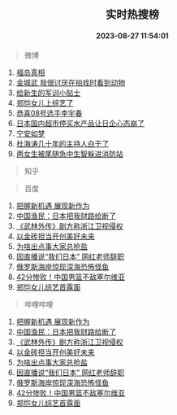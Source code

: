 <div align="center"><h2>实时热搜榜</h2><h4>2023-08-27 11:54:01</h4></div>

> 微博  

1. [福岛真相](https://s.weibo.com/weibo?q=%23%E7%A6%8F%E5%B2%9B%E7%9C%9F%E7%9B%B8%23&t=31&band_rank=1&Refer=top)<br />
2. [金城武 我很讨厌在拍戏时看到动物](https://s.weibo.com/weibo?q=%E9%87%91%E5%9F%8E%E6%AD%A6%20%E6%88%91%E5%BE%88%E8%AE%A8%E5%8E%8C%E5%9C%A8%E6%8B%8D%E6%88%8F%E6%97%B6%E7%9C%8B%E5%88%B0%E5%8A%A8%E7%89%A9&t=31&band_rank=2&Refer=top)<br />
3. [给新生的军训小贴士](https://s.weibo.com/weibo?q=%23%E7%BB%99%E6%96%B0%E7%94%9F%E7%9A%84%E5%86%9B%E8%AE%AD%E5%B0%8F%E8%B4%B4%E5%A3%AB%23&t=31&band_rank=3&Refer=top)<br />
4. [郑恺女儿上综艺了](https://s.weibo.com/weibo?q=%23%E9%83%91%E6%81%BA%E5%A5%B3%E5%84%BF%E4%B8%8A%E7%BB%BC%E8%89%BA%E4%BA%86%23&t=31&band_rank=4&Refer=top)<br />
5. [恭喜08号选手李宇春](https://s.weibo.com/weibo?q=%23%E6%81%AD%E5%96%9C08%E5%8F%B7%E9%80%89%E6%89%8B%E6%9D%8E%E5%AE%87%E6%98%A5%23&t=31&band_rank=5&Refer=top)<br />
6. [日本国内超市停买水产品让日企心态崩了](https://s.weibo.com/weibo?q=%23%E6%97%A5%E6%9C%AC%E5%9B%BD%E5%86%85%E8%B6%85%E5%B8%82%E5%81%9C%E4%B9%B0%E6%B0%B4%E4%BA%A7%E5%93%81%E8%AE%A9%E6%97%A5%E4%BC%81%E5%BF%83%E6%80%81%E5%B4%A9%E4%BA%86%23&t=31&band_rank=6&Refer=top)<br />
7. [宁安如梦](https://s.weibo.com/weibo?q=%E5%AE%81%E5%AE%89%E5%A6%82%E6%A2%A6&t=31&band_rank=7&Refer=top)<br />
8. [杜海涛几十年的主持人白干了](https://s.weibo.com/weibo?q=%23%E6%9D%9C%E6%B5%B7%E6%B6%9B%E5%87%A0%E5%8D%81%E5%B9%B4%E7%9A%84%E4%B8%BB%E6%8C%81%E4%BA%BA%E7%99%BD%E5%B9%B2%E4%BA%86%23&t=31&band_rank=8&Refer=top)<br />
9. [两女生被尾随急中生智躲进消防站](https://s.weibo.com/weibo?q=%23%E4%B8%A4%E5%A5%B3%E7%94%9F%E8%A2%AB%E5%B0%BE%E9%9A%8F%E6%80%A5%E4%B8%AD%E7%94%9F%E6%99%BA%E8%BA%B2%E8%BF%9B%E6%B6%88%E9%98%B2%E7%AB%99%23&t=31&band_rank=9&Refer=top)<br />

> 知乎  


> 百度  

1. [把握新机遇 展现新作为](https://www.baidu.com/s?wd=%E6%8A%8A%E6%8F%A1%E6%96%B0%E6%9C%BA%E9%81%87+%E5%B1%95%E7%8E%B0%E6%96%B0%E4%BD%9C%E4%B8%BA&sa=fyb_news&rsv_dl=fyb_news)<br />
2. [中国渔民：日本把我财路给断了](https://www.baidu.com/s?wd=%E4%B8%AD%E5%9B%BD%E6%B8%94%E6%B0%91%EF%BC%9A%E6%97%A5%E6%9C%AC%E6%8A%8A%E6%88%91%E8%B4%A2%E8%B7%AF%E7%BB%99%E6%96%AD%E4%BA%86&sa=fyb_news&rsv_dl=fyb_news)<br />
3. [《武林外传》剧方称浙江卫视侵权](https://www.baidu.com/s?wd=%E3%80%8A%E6%AD%A6%E6%9E%97%E5%A4%96%E4%BC%A0%E3%80%8B%E5%89%A7%E6%96%B9%E7%A7%B0%E6%B5%99%E6%B1%9F%E5%8D%AB%E8%A7%86%E4%BE%B5%E6%9D%83&sa=fyb_news&rsv_dl=fyb_news)<br />
4. [以金砖担当开创美好未来](https://www.baidu.com/s?wd=%E4%BB%A5%E9%87%91%E7%A0%96%E6%8B%85%E5%BD%93%E5%BC%80%E5%88%9B%E7%BE%8E%E5%A5%BD%E6%9C%AA%E6%9D%A5&sa=fyb_news&rsv_dl=fyb_news)<br />
5. [为啥出点事大家总抢盐](https://www.baidu.com/s?wd=%E4%B8%BA%E5%95%A5%E5%87%BA%E7%82%B9%E4%BA%8B%E5%A4%A7%E5%AE%B6%E6%80%BB%E6%8A%A2%E7%9B%90&sa=fyb_news&rsv_dl=fyb_news)<br />
6. [因直播说“我们日本” 网红老师辞职](https://www.baidu.com/s?wd=%E5%9B%A0%E7%9B%B4%E6%92%AD%E8%AF%B4%E2%80%9C%E6%88%91%E4%BB%AC%E6%97%A5%E6%9C%AC%E2%80%9D+%E7%BD%91%E7%BA%A2%E8%80%81%E5%B8%88%E8%BE%9E%E8%81%8C&sa=fyb_news&rsv_dl=fyb_news)<br />
7. [俄罗斯海岸惊现深海恐怖怪鱼](https://www.baidu.com/s?wd=%E4%BF%84%E7%BD%97%E6%96%AF%E6%B5%B7%E5%B2%B8%E6%83%8A%E7%8E%B0%E6%B7%B1%E6%B5%B7%E6%81%90%E6%80%96%E6%80%AA%E9%B1%BC&sa=fyb_news&rsv_dl=fyb_news)<br />
8. [42分惨败！中国男篮不敌塞尔维亚](https://www.baidu.com/s?wd=42%E5%88%86%E6%83%A8%E8%B4%A5%EF%BC%81%E4%B8%AD%E5%9B%BD%E7%94%B7%E7%AF%AE%E4%B8%8D%E6%95%8C%E5%A1%9E%E5%B0%94%E7%BB%B4%E4%BA%9A&sa=fyb_news&rsv_dl=fyb_news)<br />
9. [郑恺女儿综艺首露面](https://www.baidu.com/s?wd=%E9%83%91%E6%81%BA%E5%A5%B3%E5%84%BF%E7%BB%BC%E8%89%BA%E9%A6%96%E9%9C%B2%E9%9D%A2&sa=fyb_news&rsv_dl=fyb_news)<br />

> 哔哩哔哩  

1. [把握新机遇 展现新作为](https://www.baidu.com/s?wd=%E6%8A%8A%E6%8F%A1%E6%96%B0%E6%9C%BA%E9%81%87+%E5%B1%95%E7%8E%B0%E6%96%B0%E4%BD%9C%E4%B8%BA&sa=fyb_news&rsv_dl=fyb_news)<br />
2. [中国渔民：日本把我财路给断了](https://www.baidu.com/s?wd=%E4%B8%AD%E5%9B%BD%E6%B8%94%E6%B0%91%EF%BC%9A%E6%97%A5%E6%9C%AC%E6%8A%8A%E6%88%91%E8%B4%A2%E8%B7%AF%E7%BB%99%E6%96%AD%E4%BA%86&sa=fyb_news&rsv_dl=fyb_news)<br />
3. [《武林外传》剧方称浙江卫视侵权](https://www.baidu.com/s?wd=%E3%80%8A%E6%AD%A6%E6%9E%97%E5%A4%96%E4%BC%A0%E3%80%8B%E5%89%A7%E6%96%B9%E7%A7%B0%E6%B5%99%E6%B1%9F%E5%8D%AB%E8%A7%86%E4%BE%B5%E6%9D%83&sa=fyb_news&rsv_dl=fyb_news)<br />
4. [以金砖担当开创美好未来](https://www.baidu.com/s?wd=%E4%BB%A5%E9%87%91%E7%A0%96%E6%8B%85%E5%BD%93%E5%BC%80%E5%88%9B%E7%BE%8E%E5%A5%BD%E6%9C%AA%E6%9D%A5&sa=fyb_news&rsv_dl=fyb_news)<br />
5. [为啥出点事大家总抢盐](https://www.baidu.com/s?wd=%E4%B8%BA%E5%95%A5%E5%87%BA%E7%82%B9%E4%BA%8B%E5%A4%A7%E5%AE%B6%E6%80%BB%E6%8A%A2%E7%9B%90&sa=fyb_news&rsv_dl=fyb_news)<br />
6. [因直播说“我们日本” 网红老师辞职](https://www.baidu.com/s?wd=%E5%9B%A0%E7%9B%B4%E6%92%AD%E8%AF%B4%E2%80%9C%E6%88%91%E4%BB%AC%E6%97%A5%E6%9C%AC%E2%80%9D+%E7%BD%91%E7%BA%A2%E8%80%81%E5%B8%88%E8%BE%9E%E8%81%8C&sa=fyb_news&rsv_dl=fyb_news)<br />
7. [俄罗斯海岸惊现深海恐怖怪鱼](https://www.baidu.com/s?wd=%E4%BF%84%E7%BD%97%E6%96%AF%E6%B5%B7%E5%B2%B8%E6%83%8A%E7%8E%B0%E6%B7%B1%E6%B5%B7%E6%81%90%E6%80%96%E6%80%AA%E9%B1%BC&sa=fyb_news&rsv_dl=fyb_news)<br />
8. [42分惨败！中国男篮不敌塞尔维亚](https://www.baidu.com/s?wd=42%E5%88%86%E6%83%A8%E8%B4%A5%EF%BC%81%E4%B8%AD%E5%9B%BD%E7%94%B7%E7%AF%AE%E4%B8%8D%E6%95%8C%E5%A1%9E%E5%B0%94%E7%BB%B4%E4%BA%9A&sa=fyb_news&rsv_dl=fyb_news)<br />
9. [郑恺女儿综艺首露面](https://www.baidu.com/s?wd=%E9%83%91%E6%81%BA%E5%A5%B3%E5%84%BF%E7%BB%BC%E8%89%BA%E9%A6%96%E9%9C%B2%E9%9D%A2&sa=fyb_news&rsv_dl=fyb_news)<br />
